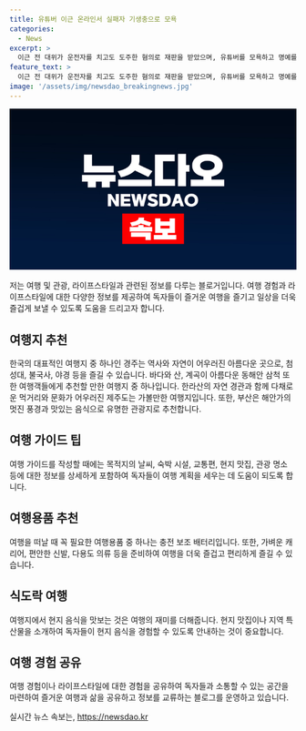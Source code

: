 ```yaml
---
title: 유튜버 이근 온라인서 실패자 기생충으로 모욕
categories:
  - News
excerpt: >
  이근 전 대위가 운전자를 치고도 도주한 혐의로 재판을 받았으며, 유튜버를 모욕하고 명예를 훼손한 혐의로 벌금형을 선고받았다. 그는 또한 미성년자 스토킹 등 허위 사실을 유포한 혐의도 받고 있다. 또한 우크라이나 침공 전쟁에 참여하고 사고를 낸 뒤 구호 조치 없이 도주한 혐의로도 기소되었으며, 1심에서 징역 1년6개월에 집행유예 3년을 선고받았다. 현재는 모욕 및 명예훼손 혐의로 벌금형을 선고받은 사건과 더불어 다른 사건들에 대한 2심 재판을 받고 있다.
feature_text: >
  이근 전 대위가 운전자를 치고도 도주한 혐의로 재판을 받았으며, 유튜버를 모욕하고 명예를 훼손한 혐의로 벌금형을 선고받았다. 그는 또한 미성년자 스토킹 등 허위 사실을 유포한 혐의도 받고 있다. 또한 우크라이나 침공 전쟁에 참여하고 사고를 낸 뒤 구호 조치 없이 도주한 혐의로도 기소되었으며, 1심에서 징역 1년6개월에 집행유예 3년을 선고받았다. 현재는 모욕 및 명예훼손 혐의로 벌금형을 선고받은 사건과 더불어 다른 사건들에 대한 2심 재판을 받고 있다.
image: '/assets/img/newsdao_breakingnews.jpg'
---
```


<p><img src="/assets/img/newsdao_breakingnews.jpg" alt="pcversion 속보" /></p>

<p>저는 여행 및 관광, 라이프스타일과 관련된 정보를 다루는 블로거입니다. 여행 경험과 라이프스타일에 대한 다양한 정보를 제공하여 독자들이 즐거운 여행을 즐기고 일상을 더욱 즐겁게 보낼 수 있도록 도움을 드리고자 합니다.</p>

<h2 data-ke-size="size26">여행지 추천</h2>

<p data-ke-size="size16">한국의 대표적인 여행지 중 하나인 경주는 역사와 자연이 어우러진 아름다운 곳으로, 첨성대, 불국사, 야경 등을 즐길 수 있습니다. 바다와 산, 계곡이 아름다운 동해안 삼척 또한 여행객들에게 추천할 만한 여행지 중 하나입니다. 한라산의 자연 경관과 함께 다채로운 먹거리와 문화가 어우러진 제주도는 가볼만한 여행지입니다. 또한, 부산은 해안가의 멋진 풍경과 맛있는 음식으로 유명한 관광지로 추천합니다.</p>

<h2 data-ke-size="size26">여행 가이드 팁</h2>

<p data-ke-size="size16">여행 가이드를 작성할 때에는 목적지의 날씨, 숙박 시설, 교통편, 현지 맛집, 관광 명소 등에 대한 정보를 상세하게 포함하여 독자들이 여행 계획을 세우는 데 도움이 되도록 합니다.</p>

<h2 data-ke-size="size26">여행용품 추천</h2>

<p data-ke-size="size16">여행을 떠날 때 꼭 필요한 여행용품 중 하나는 충전 보조 배터리입니다. 또한, 가벼운 캐리어, 편안한 신발, 다용도 의류 등을 준비하여 여행을 더욱 즐겁고 편리하게 즐길 수 있습니다.</p>

<h2 data-ke-size="size26">식도락 여행</h2>

<p data-ke-size="size16">여행지에서 현지 음식을 맛보는 것은 여행의 재미를 더해줍니다. 현지 맛집이나 지역 특산물을 소개하여 독자들이 현지 음식을 경험할 수 있도록 안내하는 것이 중요합니다.</p>

<h2 data-ke-size="size26">여행 경험 공유</h2>

<p data-ke-size="size16">여행 경험이나 라이프스타일에 대한 경험을 공유하여 독자들과 소통할 수 있는 공간을 마련하여 즐거운 여행과 삶을 공유하고 정보를 교류하는 블로그를 운영하고 있습니다.</p>
실시간 뉴스 속보는, <a href="https://newsdao.kr" rel="dofollow">https://newsdao.kr</a>


